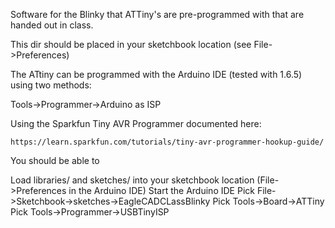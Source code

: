 Software for the Blinky that ATTiny's are pre-programmed with that are handed out in class.

This dir should be placed in your sketchbook location (see File->Preferences)

The ATtiny can be programmed with the Arduino IDE (tested with 1.6.5) using two methods:

  Tools->Programmer->Arduino as ISP

  Using the Sparkfun Tiny AVR Programmer documented here:

    https://learn.sparkfun.com/tutorials/tiny-avr-programmer-hookup-guide/


  You should be able to 
  
  Load libraries/ and sketches/ into your sketchbook location (File->Preferences in the Arduino IDE)
  Start the Arduino IDE
  Pick File->Sketchbook->sketches->EagleCADCLassBlinky
  Pick Tools->Board->ATTiny
  Pick  Tools->Programmer->USBTinyISP


      








